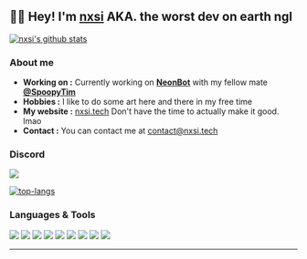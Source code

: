 👨‍💻 Hey! I'm [nxsi](https://www.nxsi.tech/) AKA. the worst dev on earth ngl
----------------------------------------------------------


[![nxsi's github stats](https://github-readme-stats.vercel.app/api?username=n-xsi&count_private=true&show_icons=true&theme=radical)](https://github.com/n-xsi)


### About me

-  **Working on :** Currently working on [**NeonBot**](https://neonbot.me/) with my fellow mate [**@SpoopyTim**](https://github.com/spoopytim)
-  **Hobbies :** I like to do some art here and there in my free time
-  **My website :** [nxsi.tech](https://www.nxsi.tech/) Don't have the time to actually make it good. lmao
-  **Contact :** You can contact me at [contact@nxsi.tech](mailto:contact@nxsi.tech)

### Discord

[<img src="https://img.shields.io/badge/discord-%237289DA.svg?&style=for-the-badge&logo=discord&label=nxsi%230001&logoColor=FFFFFF&color=2f3136" />](https://discordapp.com/users/852851914005544960)

<a href="#">
  <img align="center" alt="top-langs" src="https://github-readme-stats-ec95gdbim-spoopytim.vercel.app/api/top-langs?username=n-xsi&hide_border=true&show_icons=true&locale=en&bg_color=313842&text_color=fff&title_color=fff&border_color=000&icon_color=50fa7b&layout=compact" />
</a>

### Languages & Tools

[<img src="https://img.shields.io/badge/javascript-%23323330.svg?style=for-the-badge&logo=javascript&logoColor=%23F7DF1E" />](https://www.javascript.com/)
[<img src="https://img.shields.io/badge/java-%23ED8B00.svg?style=for-the-badge&logo=java&logoColor=white" />](https://java.com/en/) 
[<img src="https://img.shields.io/badge/python-3670A0?style=for-the-badge&logo=python&logoColor=ffdd54" />](https://www.python.org/)
[<img src="https://img.shields.io/badge/MongoDB-%234ea94b.svg?style=for-the-badge&logo=mongodb&logoColor=white"/>](https://www.mongodb.com/)
[<img src="https://img.shields.io/badge/sqlite-%2307405e.svg?style=for-the-badge&logo=sqlite&logoColor=white"/>](https://www.sqlite.org/index.html) 
[<img src="https://img.shields.io/badge/node.js-6DA55F?style=for-the-badge&logo=node.js&logoColor=white"/>](https://nodejs.org/en/) 
[<img src="https://img.shields.io/badge/Next-black?style=for-the-badge&logo=next.js&logoColor=white"/>](https://nextjs.org/) 
[<img src="https://img.shields.io/badge/html5-%23E34F26.svg?style=for-the-badge&logo=html5&logoColor=white"/>](https://www.w3schools.com/html/) 
[<img src="https://img.shields.io/badge/Visual%20Studio%20Code-0078d7.svg?style=for-the-badge&logo=visual-studio-code&logoColor=white"/>](https://code.visualstudio.com/) 



----------------------------------------------------------
